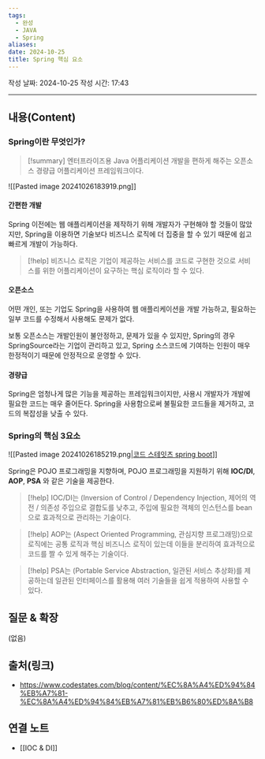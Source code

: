 ```yaml
---
tags:
  - 완성
  - JAVA
  - Spring
aliases: 
date: 2024-10-25
title: Spring 핵심 요소
---
```

작성 날짜: 2024-10-25
작성 시간: 17:43


----
## 내용(Content)

### Spring이란 무엇인가?

>[!summary]
>엔터프라이즈용 Java 어플리케이션 개발을 편하게 해주는 오픈소스 경량급 어플리케이션 프레임워크이다.


![[Pasted image 20241026183919.png]]

#### 간편한 개발

Spring 이전에는 웹 애플리케이션을 제작하기 위해  개발자가 구현해야 할 것들이 많았지만, Spring을 이용하면 기술보다 비즈니스 로직에 더 집중을 할 수 있기 때문에 쉽고 빠르게 개발이 가능하다.

>[!help]
> 비즈니스 로직은 기업이 제공하는 서비스를 코드로 구현한 것으로 서비스를 위한 어플리케이션이 요구하는 핵심 로직이라 할 수 있다.

#### 오픈소스

어떤 개인, 또는 기업도 Spring을 사용하여 웹 애플리케이션을 개발 가능하고, 필요하는 일부 코드를 수정해서 사용해도 문제가 없다.

보통 오픈소스는 개발인원이 불안정하고, 문제가 있을 수 있지만, Spring의 경우 SpringSource라는 기업이 관리하고 있고, Spring 소스코드에 기여하는 인원이 매우 한정적이기 때문에 안정적으로 운영할 수 있다.

#### 경량급

Spring은 엄청나게 많은 기능을 제공하는 프레임워크이지만, 사용시 개발자가 개발에 필요한 코드는 매우 줄어든다. Spring을 사용함으로써 불필요한 코드들을 제거하고, 코드의 복잡성을 낮출 수 있다.

### Spring의 핵심 3요소

![[Pasted image 20241026185219.png|[코드 스테잇츠 spring boot](https://www.codestates.com/blog/content/%EC%8A%A4%ED%94%84%EB%A7%81-%EC%8A%A4%ED%94%84%EB%A7%81%EB%B6%80%ED%8A%B8)]]


Spring은 POJO 프로그래밍을 지향하며, POJO 프로그래밍을 지원하기 위해 **IOC/DI**, **AOP**, **PSA** 와 같은 기술을 제공한다.

>[!help]
>IOC/DI는 (Inversion of Control / Dependency Injection, 제어의 역전 / 의존성 주입으로 결합도를 낮추고, 주입에 필요한 객체의 인스턴스를 bean으로 효과적으로 관리하는 기술이다.

>[!help]
>AOP는 (Aspect Oriented Programming, 관심지향 프로그래밍)으로 로직에는 공통 로직과 핵심 비즈니스 로직이 있는데 이들을 분리하여 효과적으로 코드를 짤 수 있게 해주는 기술이다.

>[!help]
>PSA는 (Portable Service Abstraction, 일관된 서비스 추상화)를 제공하는데 일관된 인터페이스를 활용해 여러 기술들을 쉽게 적용하여 사용할 수 있다.



## 질문 & 확장

(없음)

## 출처(링크)

- https://www.codestates.com/blog/content/%EC%8A%A4%ED%94%84%EB%A7%81-%EC%8A%A4%ED%94%84%EB%A7%81%EB%B6%80%ED%8A%B8

## 연결 노트

- [[IOC & DI]]


